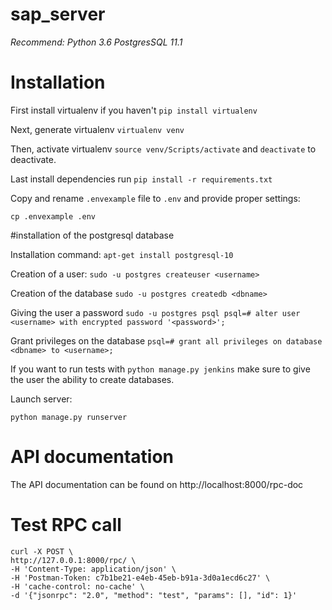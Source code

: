 # sap_server

*Recommend: Python 3.6*
            *PostgresSQL 11.1*

# Installation

First install virtualenv if you haven't `pip install virtualenv`

Next, generate virtualenv `virtualenv venv`

Then, activate virtualenv `source venv/Scripts/activate` and `deactivate` to deactivate.

Last install dependencies run `pip install -r requirements.txt`

Copy and rename `.envexample` file to `.env` and provide proper settings:

`cp .envexample .env`

#installation of the postgresql database

Installation command:
`apt-get install postgresql-10`

Creation of a user:
`sudo -u postgres createuser <username>`
           
Creation of the database
`sudo -u postgres createdb <dbname>`

Giving the user a password
`sudo -u postgres psql
psql=# alter user <username> with encrypted password '<password>';`

Grant privileges on the database
`psql=# grant all privileges on database <dbname> to <username>;`

If you want to run tests with `python manage.py jenkins` make sure to give the user the ability to create databases.

Launch server:

`python manage.py runserver`
# API documentation
The API documentation can be found on http://localhost:8000/rpc-doc
# Test RPC call
```
curl -X POST \
http://127.0.0.1:8000/rpc/ \
-H 'Content-Type: application/json' \
-H 'Postman-Token: c7b1be21-e4eb-45eb-b91a-3d0a1ecd6c27' \
-H 'cache-control: no-cache' \
-d '{"jsonrpc": "2.0", "method": "test", "params": [], "id": 1}'
```
